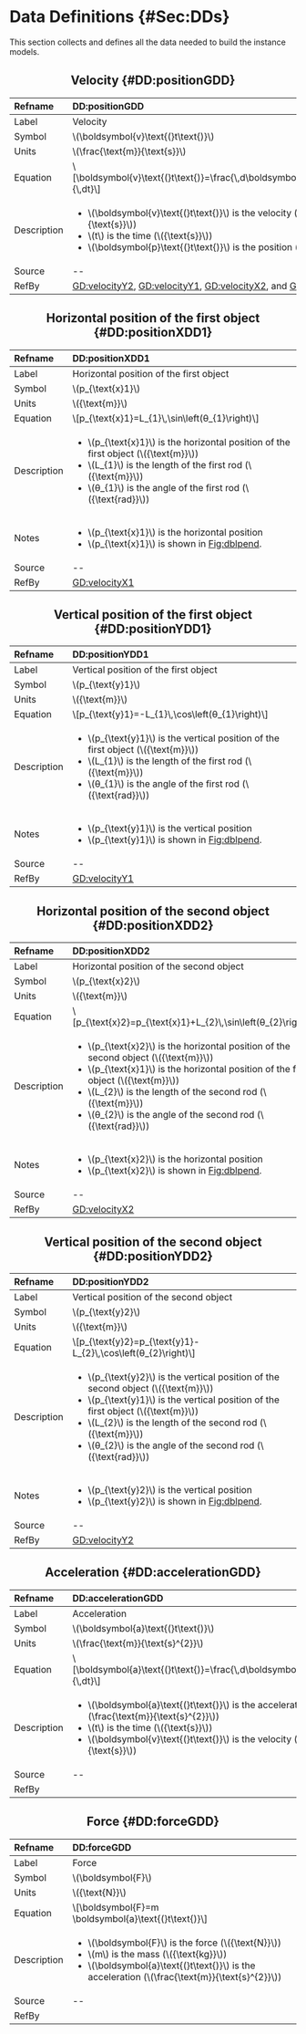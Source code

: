 # Data Definitions {#Sec:DDs}

This section collects and defines all the data needed to build the instance models.

<div align="center">

## Velocity {#DD:positionGDD}

</div>

|Refname    |DD:positionGDD                                                                                                                                                                                                                           |
|:----------|:----------------------------------------------------------------------------------------------------------------------------------------------------------------------------------------------------------------------------------------|
|Label      |Velocity                                                                                                                                                                                                                                 |
|Symbol     |\\(\boldsymbol{v}\text{(}t\text{)}\\)                                                                                                                                                                                                    |
|Units      |\\(\frac{\text{m}}{\text{s}}\\)                                                                                                                                                                                                          |
|Equation   |\\[\boldsymbol{v}\text{(}t\text{)}=\frac{\\,d\boldsymbol{p}\text{(}t\text{)}}{\\,dt}\\]                                                                                                                                                  |
|Description|<ul><li>\\(\boldsymbol{v}\text{(}t\text{)}\\) is the velocity (\\(\frac{\text{m}}{\text{s}}\\))</li><li>\\(t\\) is the time (\\({\text{s}}\\))</li><li>\\(\boldsymbol{p}\text{(}t\text{)}\\) is the position (\\({\text{m}}\\))</li></ul>|
|Source     |--                                                                                                                                                                                                                                       |
|RefBy      |[GD:velocityY2](./SecGDs.md#GD:velocityY2), [GD:velocityY1](./SecGDs.md#GD:velocityY1), [GD:velocityX2](./SecGDs.md#GD:velocityX2), and [GD:velocityX1](./SecGDs.md#GD:velocityX1)                                                       |

<div align="center">

## Horizontal position of the first object {#DD:positionXDD1}

</div>

|Refname    |DD:positionXDD1                                                                                                                                                                                                                                        |
|:----------|:------------------------------------------------------------------------------------------------------------------------------------------------------------------------------------------------------------------------------------------------------|
|Label      |Horizontal position of the first object                                                                                                                                                                                                                |
|Symbol     |\\(p\_{\text{x}1}\\)                                                                                                                                                                                                                                   |
|Units      |\\({\text{m}}\\)                                                                                                                                                                                                                                       |
|Equation   |\\[p\_{\text{x}1}=L\_{1}\\,\sin\left(θ\_{1}\right)\\]                                                                                                                                                                                                  |
|Description|<ul><li>\\(p\_{\text{x}1}\\) is the horizontal position of the first object (\\({\text{m}}\\))</li><li>\\(L\_{1}\\) is the length of the first rod (\\({\text{m}}\\))</li><li>\\(θ\_{1}\\) is the angle of the first rod (\\({\text{rad}}\\))</li></ul>|
|Notes      |<ul><li>\\(p\_{\text{x}1}\\) is the horizontal position</li><li>\\(p\_{\text{x}1}\\) is shown in [Fig:dblpend](./SecPhysSyst.md#Figure:dblpend).</li></ul>                                                                                             |
|Source     |--                                                                                                                                                                                                                                                     |
|RefBy      |[GD:velocityX1](./SecGDs.md#GD:velocityX1)                                                                                                                                                                                                             |

<div align="center">

## Vertical position of the first object {#DD:positionYDD1}

</div>

|Refname    |DD:positionYDD1                                                                                                                                                                                                                                      |
|:----------|:----------------------------------------------------------------------------------------------------------------------------------------------------------------------------------------------------------------------------------------------------|
|Label      |Vertical position of the first object                                                                                                                                                                                                                |
|Symbol     |\\(p\_{\text{y}1}\\)                                                                                                                                                                                                                                 |
|Units      |\\({\text{m}}\\)                                                                                                                                                                                                                                     |
|Equation   |\\[p\_{\text{y}1}=-L\_{1}\\,\cos\left(θ\_{1}\right)\\]                                                                                                                                                                                               |
|Description|<ul><li>\\(p\_{\text{y}1}\\) is the vertical position of the first object (\\({\text{m}}\\))</li><li>\\(L\_{1}\\) is the length of the first rod (\\({\text{m}}\\))</li><li>\\(θ\_{1}\\) is the angle of the first rod (\\({\text{rad}}\\))</li></ul>|
|Notes      |<ul><li>\\(p\_{\text{y}1}\\) is the vertical position</li><li>\\(p\_{\text{y}1}\\) is shown in [Fig:dblpend](./SecPhysSyst.md#Figure:dblpend).</li></ul>                                                                                             |
|Source     |--                                                                                                                                                                                                                                                   |
|RefBy      |[GD:velocityY1](./SecGDs.md#GD:velocityY1)                                                                                                                                                                                                           |

<div align="center">

## Horizontal position of the second object {#DD:positionXDD2}

</div>

|Refname    |DD:positionXDD2                                                                                                                                                                                                                                                                                                                                          |
|:----------|:--------------------------------------------------------------------------------------------------------------------------------------------------------------------------------------------------------------------------------------------------------------------------------------------------------------------------------------------------------|
|Label      |Horizontal position of the second object                                                                                                                                                                                                                                                                                                                 |
|Symbol     |\\(p\_{\text{x}2}\\)                                                                                                                                                                                                                                                                                                                                     |
|Units      |\\({\text{m}}\\)                                                                                                                                                                                                                                                                                                                                         |
|Equation   |\\[p\_{\text{x}2}=p\_{\text{x}1}+L\_{2}\\,\sin\left(θ\_{2}\right)\\]                                                                                                                                                                                                                                                                                     |
|Description|<ul><li>\\(p\_{\text{x}2}\\) is the horizontal position of the second object (\\({\text{m}}\\))</li><li>\\(p\_{\text{x}1}\\) is the horizontal position of the first object (\\({\text{m}}\\))</li><li>\\(L\_{2}\\) is the length of the second rod (\\({\text{m}}\\))</li><li>\\(θ\_{2}\\) is the angle of the second rod (\\({\text{rad}}\\))</li></ul>|
|Notes      |<ul><li>\\(p\_{\text{x}2}\\) is the horizontal position</li><li>\\(p\_{\text{x}2}\\) is shown in [Fig:dblpend](./SecPhysSyst.md#Figure:dblpend).</li></ul>                                                                                                                                                                                               |
|Source     |--                                                                                                                                                                                                                                                                                                                                                       |
|RefBy      |[GD:velocityX2](./SecGDs.md#GD:velocityX2)                                                                                                                                                                                                                                                                                                               |

<div align="center">

## Vertical position of the second object {#DD:positionYDD2}

</div>

|Refname    |DD:positionYDD2                                                                                                                                                                                                                                                                                                                                      |
|:----------|:----------------------------------------------------------------------------------------------------------------------------------------------------------------------------------------------------------------------------------------------------------------------------------------------------------------------------------------------------|
|Label      |Vertical position of the second object                                                                                                                                                                                                                                                                                                               |
|Symbol     |\\(p\_{\text{y}2}\\)                                                                                                                                                                                                                                                                                                                                 |
|Units      |\\({\text{m}}\\)                                                                                                                                                                                                                                                                                                                                     |
|Equation   |\\[p\_{\text{y}2}=p\_{\text{y}1}-L\_{2}\\,\cos\left(θ\_{2}\right)\\]                                                                                                                                                                                                                                                                                 |
|Description|<ul><li>\\(p\_{\text{y}2}\\) is the vertical position of the second object (\\({\text{m}}\\))</li><li>\\(p\_{\text{y}1}\\) is the vertical position of the first object (\\({\text{m}}\\))</li><li>\\(L\_{2}\\) is the length of the second rod (\\({\text{m}}\\))</li><li>\\(θ\_{2}\\) is the angle of the second rod (\\({\text{rad}}\\))</li></ul>|
|Notes      |<ul><li>\\(p\_{\text{y}2}\\) is the vertical position</li><li>\\(p\_{\text{y}2}\\) is shown in [Fig:dblpend](./SecPhysSyst.md#Figure:dblpend).</li></ul>                                                                                                                                                                                             |
|Source     |--                                                                                                                                                                                                                                                                                                                                                   |
|RefBy      |[GD:velocityY2](./SecGDs.md#GD:velocityY2)                                                                                                                                                                                                                                                                                                           |

<div align="center">

## Acceleration {#DD:accelerationGDD}

</div>

|Refname    |DD:accelerationGDD                                                                                                                                                                                                                                              |
|:----------|:---------------------------------------------------------------------------------------------------------------------------------------------------------------------------------------------------------------------------------------------------------------|
|Label      |Acceleration                                                                                                                                                                                                                                                    |
|Symbol     |\\(\boldsymbol{a}\text{(}t\text{)}\\)                                                                                                                                                                                                                           |
|Units      |\\(\frac{\text{m}}{\text{s}^{2}}\\)                                                                                                                                                                                                                             |
|Equation   |\\[\boldsymbol{a}\text{(}t\text{)}=\frac{\\,d\boldsymbol{v}\text{(}t\text{)}}{\\,dt}\\]                                                                                                                                                                         |
|Description|<ul><li>\\(\boldsymbol{a}\text{(}t\text{)}\\) is the acceleration (\\(\frac{\text{m}}{\text{s}^{2}}\\))</li><li>\\(t\\) is the time (\\({\text{s}}\\))</li><li>\\(\boldsymbol{v}\text{(}t\text{)}\\) is the velocity (\\(\frac{\text{m}}{\text{s}}\\))</li></ul>|
|Source     |--                                                                                                                                                                                                                                                              |
|RefBy      |                                                                                                                                                                                                                                                                |

<div align="center">

## Force {#DD:forceGDD}

</div>

|Refname    |DD:forceGDD                                                                                                                                                                                                                   |
|:----------|:-----------------------------------------------------------------------------------------------------------------------------------------------------------------------------------------------------------------------------|
|Label      |Force                                                                                                                                                                                                                         |
|Symbol     |\\(\boldsymbol{F}\\)                                                                                                                                                                                                          |
|Units      |\\({\text{N}}\\)                                                                                                                                                                                                              |
|Equation   |\\[\boldsymbol{F}=m \boldsymbol{a}\text{(}t\text{)}\\]                                                                                                                                                                        |
|Description|<ul><li>\\(\boldsymbol{F}\\) is the force (\\({\text{N}}\\))</li><li>\\(m\\) is the mass (\\({\text{kg}}\\))</li><li>\\(\boldsymbol{a}\text{(}t\text{)}\\) is the acceleration (\\(\frac{\text{m}}{\text{s}^{2}}\\))</li></ul>|
|Source     |--                                                                                                                                                                                                                            |
|RefBy      |                                                                                                                                                                                                                              |
